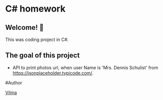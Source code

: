 # C# homework

## Welcome! 👋

This was coding project in C#.


## The goal of this project

- API to print photos url, when user Name is 'Mrs. Dennis Schulist' from https://jsonplaceholder.typicode.com/.

#Author

[Vilma](https://github.com/VilmaPa)